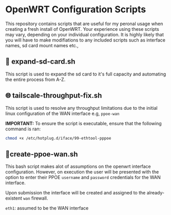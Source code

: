 # OpenWRT Configuration Scripts

This repository contains scripts that are useful for my peronal usage when creating a fresh install of OpenWRT. Your experience using these scripts may vary, depending on your individual configuration. It is highly likely that you will have to make modifiations to any included scripts such as interface names, sd card mount names etc.,

## 💾 expand-sd-card.sh
This script is used to expand the sd card to it's full capacity and automating the entire process from A-Z.

## 🌐 tailscale-throughput-fix.sh
This script is used to resolve any throughput limitations due to the initial linux configuration of the WAN interface e.g, `ppoe-wan`

**IMPORTANT:** To ensure the script is executable, ensure that the following command is ran:
```bash
chmod +x /etc/hotplug.d/iface/99-ethtool-pppoe
```
## 🔌create-ppoe-wan.sh
This bash script makes alot of assumptions on the openwrt interface configuration. However, on execution the user will be presented with the option to enter their PPOE `username` and `password` credentials for the WAN interface.

Upon submission the interface will be created and assigned to the already-existent `wan` firewall.

`eth1`: assumed to be the WAN interface
